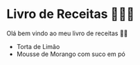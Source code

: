
# Livro de Receitas 👩🏾‍🍳

Olá bem vindo ao meu livro de receitas 👋🏽

- Torta de Limão
- Mousse de Morango com suco em pó